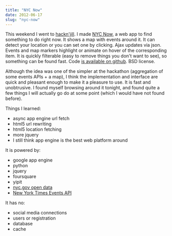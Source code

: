 ```yaml
---
title: "NYC Now"
date: 2012-06-17
slug: "nyc-now"
---
```


This weekend I went to [hackn'jill](http://hacknjill.com/). I made [NYC Now](http://nyc-now.appspot.com/), a web app to find something to do right now. It shows a map with events around it. It can detect your location or you can set one by clicking. Ajax updates via json. Events and map markers highlight or animate on hover of the corresponding item. It is quickly filterable (easy to remove things you don't want to see), so something can be found fast. Code [is available on github](https://github.com/mjibson/nycnow). BSD license.

Although the idea was one of the simpler at the hackathon (aggregation of some events APIs + a map), I think the implementation and interface are quick and pleasant enough to make it a pleasure to use. It is fast and unobtrusive. I found myself browsing around it tonight, and found quite a few things I will actually go do at some point (which I would have not found before).

Things I learned:

* async app engine url fetch
* html5 url rewriting
* html5 location fetching
* more jquery
* I still think app engine is the best web platform around

It is powered by:

* google app engine
* python
* jquery
* foursquare
* yipit
* [nyc.gov open data](https://nycopendata.socrata.com/)
* [New York Times Events API](http://developer.nytimes.com/docs/events_api)

It has no:

* social media connections
* users or registration
* database
* cache
